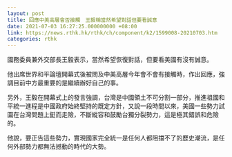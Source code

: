 ```yaml
---
layout: post
title: 回應中美高層會否接觸　王毅稱當然希望對話但要看誠意
date: 2021-07-03 16:27:25.000000000 +08:00
link: https://news.rthk.hk/rthk/ch/component/k2/1599008-20210703.htm
categories: rthk
---
```


國務委員兼外交部長王毅表示，當然希望恢復對話，但要看美國有沒有誠意。

他出席世界和平論壇開幕式後被問及中美高層今年會不會有接觸時，作出回應，強調目前中方最重要的是繼續辦好自己的事。

另外，王毅在開幕式上的發言強調，台灣是中國領土不可分割一部分，推進祖國和平統一進程是中國政府始終堅持的既定方針，又說一段時間以來，美國一些勢力試圖在台灣問題上鋌而走險，不斷縱容和鼓勵台獨分裂勢力，這是極其錯誤和危險的。

他說，要正告這些勢力，實現國家完全統一是任何人都阻擋不了的歷史潮流，是任何外部勢力都無法撼動的時代的大勢。
